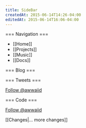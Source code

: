 ```yaml
---
title: SideBar
createdAt: 2015-06-14T14:26-04:00
editedAt: 2015-06-14T16:06-04:00
---
```


=== Navigation ===
* [[Home]]
* [[Projects]]
* [[Music]]
* [[Docs]]

=== Blog ===
<headlines>

=== Tweets ===
<html><a href="https://twitter.com/awwaiid" class="twitter-follow-button" data-show-count="false" data-size="large" data-dnt="true">Follow @awwaiid</a>
<script>!function(d,s,id){var js,fjs=d.getElementsByTagName(s)[0],p=/^http:/.test(d.location)?'http':'https';if(!d.getElementById(id)){js=d.createElement(s);js.id=id;js.src=p+'://platform.twitter.com/widgets.js';fjs.parentNode.insertBefore(js,fjs);}}(document, 'script', 'twitter-wjs');</script></html>
<rss 5 "http://www.devtacular.com/utilities/atomtorss/?url=http%3a%2f%2ftwitrss.me%2ftwitter_user_to_rss%2f%3fuser%3dawwaiid">

=== Code ===
<html>
<a aria-label="Follow @awwaiid on GitHub" data-count-aria-label="# followers on GitHub" data-count-api="/users/awwaiid#followers" data-count-href="/awwaiid/followers" data-style="mega" href="https://github.com/awwaiid" class="github-button">Follow @awwaiid</a>
<script async defer id="github-bjs" src="https://buttons.github.io/buttons.js"></script>
</html>
<rss 5 "http://www.devtacular.com/utilities/atomtorss/?url=https%3a%2f%2fgithub.com%2fawwaiid.atom">

<SimpleChanges>[[Changes|... more changes]]


